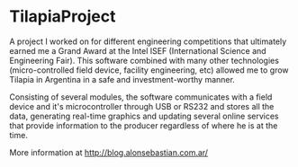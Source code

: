 TilapiaProject
==============

A project I worked on for different engineering competitions that ultimately earned me a Grand Award at the Intel ISEF (International Science and Engineering Fair). This software combined with many other technologies (micro-controlled field device, facility engineering, etc) allowed me to grow Tilapia in Argentina in a safe and investment-worthy manner.

Consisting of several modules, the software communicates with a field device and it's microcontroller through USB or RS232 and stores all the data, generating real-time graphics and updating several online services that provide information to the producer regardless of where he is at the time.

More information at http://blog.alonsebastian.com.ar/
